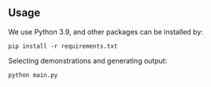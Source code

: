 
## Usage
We use Python 3.9, and other packages can be installed by:
```
pip install -r requirements.txt
```

Selecting demonstrations and generating output:
```
python main.py
```